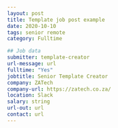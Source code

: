 ```yaml
---
layout: post
title: Template job post example
date: 2020-10-10
tags: senior remote
category: Fulltime

## Job data
submitter: template-creator
url-message: url
fulltime: "Yes"
jobtitle: Senior Template Creator
company: ZATech
company-url: https://zatech.co.za/
location: Slack
salary: string
url-out: url
contact: url
---
```

